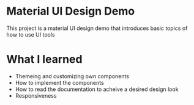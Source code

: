 # Material UI Design Demo

This project is a material UI design demo that introduces basic topics of how to use UI tools

# What I learned 
- Themeing and customizing own components
- How to implement the components 
- How to read the documentation to acheive a desired design look 
- Responsiveness 

